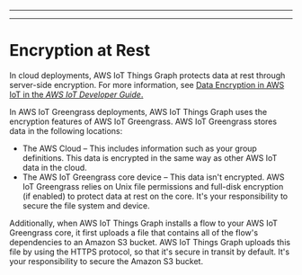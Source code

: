 --------

--------

# Encryption at Rest<a name="encryption-at-rest"></a>

In cloud deployments, AWS IoT Things Graph protects data at rest through server\-side encryption\. For more information, see [Data Encryption in AWS IoT in the *AWS IoT Developer Guide*\.](https://docs.aws.amazon.com/iot/latest/developerguide/data-encryption.html)

In AWS IoT Greengrass deployments, AWS IoT Things Graph uses the encryption features of AWS IoT Greengrass\. AWS IoT Greengrass stores data in the following locations:
+ The AWS Cloud – This includes information such as your group definitions\. This data is encrypted in the same way as other AWS IoT data in the cloud\. 
+ The AWS IoT Greengrass core device – This data isn't encrypted\. AWS IoT Greengrass relies on Unix file permissions and full\-disk encryption \(if enabled\) to protect data at rest on the core\. It's your responsibility to secure the file system and device\.

Additionally, when AWS IoT Things Graph installs a flow to your AWS IoT Greengrass core, it first uploads a file that contains all of the flow's dependencies to an Amazon S3 bucket\. AWS IoT Things Graph uploads this file by using the HTTPS protocol, so that it's secure in transit by default\. It's your responsibility to secure the Amazon S3 bucket\.